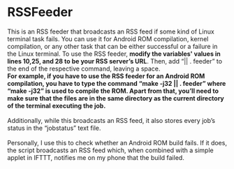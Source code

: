 # RSSFeeder
This is an RSS feeder that broadcasts an RSS feed if some kind of Linux terminal task fails. You can use it for Android ROM compilation, kernel compilation, or any other task that can be either successful or a failure in the Linux terminal.
To use the RSS feeder, <b>modify the variables' values in lines 10,25, and 28 to be your RSS server’s URL</b>. Then, add “|| . feeder” to the end of the respective command, leaving a space.<br><b>For example, if you have to use the RSS feeder for an Android ROM compilation, you have to type the command “make -j32 || . feeder” where “make -j32” is used to compile the ROM. Apart from that, you’ll need to make sure that the files are in the same directory as the current directory of the terminal executing the job.</b><br><br>
Additionally, while this broadcasts an RSS feed, it also stores every job’s status in the “jobstatus” text file.<br><br>
Personally, I use this to check whether an Android ROM build fails. If it does, the script broadcasts an RSS feed which, when combined with a simple applet in IFTTT, notifies me on my phone that the build failed.

